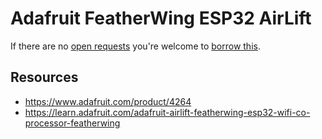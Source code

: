 # Adafruit FeatherWing ESP32 AirLift
If there are no [open requests](../../../../issues?q=is%3Aissue+is%3Aopen+%22Adafruit+FeatherWing+ESP32+AirLift%22+in%3Atitle) you're welcome to [borrow this](../../../../issues/new?title=Borrow%20request%20for%20Adafruit%20Feather%20ESP32&body=1%20piece%20of%20[this](../blob/main/Hardware/Modules/Adafruit_FeatherWing_ESP32_AirLift.md)%20for%20~2%20weeks.).

## Resources
- https://www.adafruit.com/product/4264
- https://learn.adafruit.com/adafruit-airlift-featherwing-esp32-wifi-co-processor-featherwing
